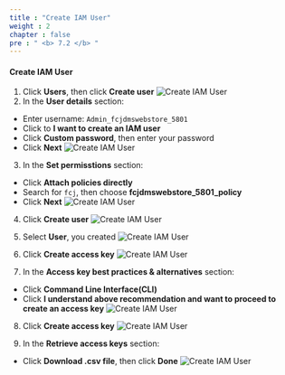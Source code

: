 ```yaml
---
title : "Create IAM User"
weight : 2
chapter : false
pre : " <b> 7.2 </b> "
---
```


#### Create IAM User
1. Click **Users**, then click **Create user**
![Create IAM User](/API-Gateway-Security-and-Rate-Limiting/images/7.configiam/004-configiam.png)
2. In the **User details** section:
 + Enter username: `Admin_fcjdmswebstore_5801`
 + Click to **I want to create an IAM user**
 + Click **Custom password**, then enter your password
 + Click **Next**
![Create IAM User](/API-Gateway-Security-and-Rate-Limiting/images/7.configiam/005-configiam.png)

3. In the **Set permisstions** section:
 + Click **Attach policies directly**
 + Search for `fcj`, then choose **fcjdmswebstore_5801_policy**
 + Click **Next**
![Create IAM User](/API-Gateway-Security-and-Rate-Limiting/images/7.configiam/006-configiam.png)
4. Click **Create user**
![Create IAM User](/API-Gateway-Security-and-Rate-Limiting/images/7.configiam/007-configiam.png)
5. Select **User**, you created
![Create IAM User](/API-Gateway-Security-and-Rate-Limiting/images/7.configiam/008-configiam.png)
6. Click **Create access key**
![Create IAM User](/API-Gateway-Security-and-Rate-Limiting/images/7.configiam/009-configiam.png)

7. In the **Access key best practices & alternatives** section:
 + Click **Command Line Interface(CLI)**
 + Click **I understand above recommendation and want to proceed to create an access key**
![Create IAM User](/API-Gateway-Security-and-Rate-Limiting/images/7.configiam/010-configiam.png)

8. Click **Create access key**
![Create IAM User](/API-Gateway-Security-and-Rate-Limiting/images/7.configiam/011-configiam.png)

9. In the **Retrieve access keys** section: 
 + Click **Download .csv file**, then click **Done**
![Create IAM User](/API-Gateway-Security-and-Rate-Limiting/images/7.configiam/012-configiam.png)



 